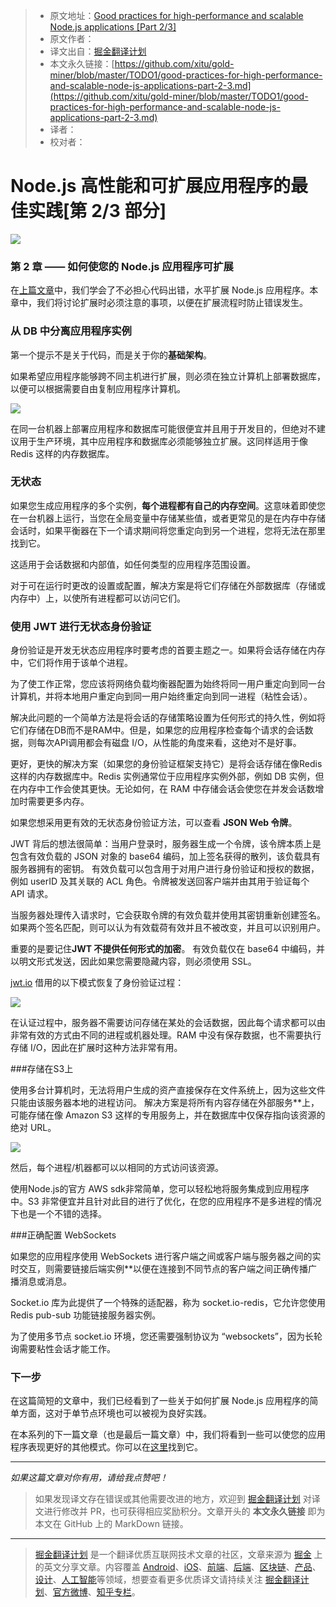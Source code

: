 > * 原文地址：[Good practices for high-performance and scalable Node.js applications [Part 2/3]](https://medium.com/iquii/good-practices-for-high-performance-and-scalable-node-js-applications-part-2-3-2a68f875ce79)
> * 原文作者：[]()
> * 译文出自：[掘金翻译计划](https://github.com/xitu/gold-miner)
> * 本文永久链接：[https://github.com/xitu/gold-miner/blob/master/TODO1/good-practices-for-high-performance-and-scalable-node-js-applications-part-2-3.md](https://github.com/xitu/gold-miner/blob/master/TODO1/good-practices-for-high-performance-and-scalable-node-js-applications-part-2-3.md)
> * 译者：
> * 校对者：

# Node.js 高性能和可扩展应用程序的最佳实践[第 2/3 部分]

![](https://cdn-images-1.medium.com/max/2000/1*dt7IyIBFHQIBwf7_aW861Q.jpeg)

### 第 2 章 —— 如何使您的 Node.js 应用程序可扩展

在[上篇文章](https://medium.com/iquii/good-practices-for-high-performance-and-scalable-node-js-applications-part-1-3-bb06b6204197)中，我们学会了不必担心代码出错，水平扩展 Node.js 应用程序。本章中，我们将讨论扩展时必须注意的事项，以便在扩展流程时防止错误发生。

### 从 DB 中分离应用程序实例

第一个提示不是关于代码，而是关于你的**基础架构**。

如果希望应用程序能够跨不同主机进行扩展，则必须在独立计算机上部署数据库，以便可以根据需要自由复制应用程序计算机。

![](https://cdn-images-1.medium.com/max/800/1*uSNVUpjeSG8H8AUK8-Yv7A.png)

在同一台机器上部署应用程序和数据库可能很便宜并且用于开发目的，但绝对不建议用于生产环境，其中应用程序和数据库必须能够独立扩展。这同样适用于像 Redis 这样的内存数据库。

### 无状态

如果您生成应用程序的多个实例，**每个进程都有自己的内存空间**。这意味着即使您在一台机器上运行，当您在全局变量中存储某些值，或者更常见的是在内存中存储会话时，如果平衡器在下一个请求期间将您重定向到另一个进程，您将无法在那里找到它。

这适用于会话数据和内部值，如任何类型的应用程序范围设置。

对于可在运行时更改的设置或配置，解决方案是将它们存储在外部数据库（存储或内存中）上，以使所有进程都可以访问它们。

### 使用 JWT 进行无状态身份验证

身份验证是开发无状态应用程序时要考虑的首要主题之一。如果将会话存储在内存中，它们将作用于该单个进程。

为了使工作正常，您应该将网络负载均衡器配置为始终将同一用户重定向到同一台计算机，并将本地用户重定向到同一用户始终重定向到同一进程（粘性会话）。

解决此问题的一个简单方法是将会话的存储策略设置为任何形式的持久性，例如将它们存储在DB而不是RAM中。但是，如果您的应用程序检查每个请求的会话数据，则每次API调用都会有磁盘 I/O，从性能的角度来看，这绝对不是好事。

更好，更快的解决方案（如果您的身份验证框架支持它）是将会话存储在像Redis这样的内存数据库中。Redis 实例通常位于应用程序实例外部，例如 DB 实例，但在内存中工作会使其更快。无论如何，在 RAM 中存储会话会使您在并发会话数增加时需要更多内存。

如果您想采用更有效的无状态身份验证方法，可以查看 **JSON Web 令牌**。

JWT 背后的想法很简单：当用户登录时，服务器生成一个令牌，该令牌本质上是包含有效负载的 JSON 对象的 base64 编码，加上签名获得的散列，该负载具有服务器拥有的密钥。 有效负载可以包含用于对用户进行身份验证和授权的数据，例如 userID 及其关联的 ACL 角色。令牌被发送回客户端并由其用于验证每个 API 请求。

当服务器处理传入请求时，它会获取令牌的有效负载并使用其密钥重新创建签名。 如果两个签名匹配，则可以认为有效载荷有效并且不被改变，并且可以识别用户。

重要的是要记住**JWT 不提供任何形式的加密**。 有效负载仅在 base64 中编码，并以明文形式发送，因此如果您需要隐藏内容，则必须使用 SSL。

[jwt.io](http://jwt.io) 借用的以下模式恢复了身份验证过程：

![](https://cdn-images-1.medium.com/max/800/1*7T41R0dSLEzssIXPHpvimQ.png)

在认证过程中，服务器不需要访问存储在某处的会话数据，因此每个请求都可以由非常有效的方式由不同的进程或机器处理。RAM 中没有保存数据，也不需要执行存储 I/O，因此在扩展时这种方法非常有用。

###存储在S3上

使用多台计算机时，无法将用户生成的资产直接保存在文件系统上，因为这些文件只能由该服务器本地的进程访问。 解决方案是将所有内容存储在外部服务**上，可能存储在像 Amazon S3 这样的专用服务上，并在数据库中仅保存指向该资源的绝对 URL。

![](https://cdn-images-1.medium.com/max/800/1*kmIPoA7Ab60n4kO36LWtNQ.png)

然后，每个进程/机器都可以以相同的方式访问该资源。

使用Node.js的官方 AWS sdk非常简单，您可以轻松地将服务集成到应用程序中。S3 非常便宜并且针对此目的进行了优化，在您的应用程序不是多进程的情况下也是一个不错的选择。

###正确配置 WebSockets

如果您的应用程序使用 WebSockets 进行客户端之间或客户端与服务器之间的实时交互，则需要链接后端实例**以便在连接到不同节点的客户端之间正确传播广播消息或消息。

Socket.io 库为此提供了一个特殊的适配器，称为 socket.io-redis，它允许您使用 Redis pub-sub 功能链接服务器实例。

为了使用多节点 socket.io 环境，您还需要强制协议为 “websockets”，因为长轮询需要粘性会话才能工作。

### 下一步

在这篇简短的文章中，我们已经看到了一些关于如何扩展 Node.js 应用程序的简单方面，这对于单节点环境也可以被视为良好实践。

在本系列的下一篇文章（也是最后一篇文章）中，我们将看到一些可以使您的应用程序表现更好的其他模式。你可以在[这里](https://medium.com/iquii/good-practices-for-high-performance-and-scalable-node-js-applications-part-3-3-c1a3381e1382)找到它。

* * *

_如果这篇文章对你有用，请给我点赞吧！_

> 如果发现译文存在错误或其他需要改进的地方，欢迎到 [掘金翻译计划](https://github.com/xitu/gold-miner) 对译文进行修改并 PR，也可获得相应奖励积分。文章开头的 **本文永久链接** 即为本文在 GitHub 上的 MarkDown 链接。


---

> [掘金翻译计划](https://github.com/xitu/gold-miner) 是一个翻译优质互联网技术文章的社区，文章来源为 [掘金](https://juejin.im) 上的英文分享文章。内容覆盖 [Android](https://github.com/xitu/gold-miner#android)、[iOS](https://github.com/xitu/gold-miner#ios)、[前端](https://github.com/xitu/gold-miner#前端)、[后端](https://github.com/xitu/gold-miner#后端)、[区块链](https://github.com/xitu/gold-miner#区块链)、[产品](https://github.com/xitu/gold-miner#产品)、[设计](https://github.com/xitu/gold-miner#设计)、[人工智能](https://github.com/xitu/gold-miner#人工智能)等领域，想要查看更多优质译文请持续关注 [掘金翻译计划](https://github.com/xitu/gold-miner)、[官方微博](http://weibo.com/juejinfanyi)、[知乎专栏](https://zhuanlan.zhihu.com/juejinfanyi)。